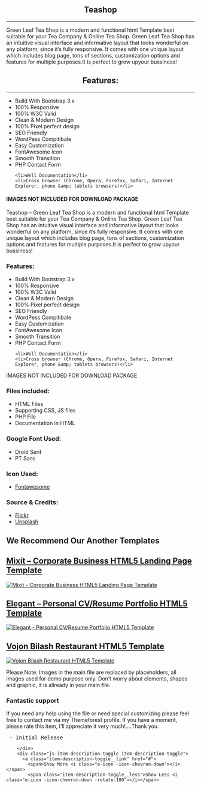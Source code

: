 <h2 style="text-align:center;">Teashop</h2>
<hr/>
<p>Green Leaf Tea Shop is a modern and functional html Template best suitable for your Tea Company & Online Tea Shop. Green Leaf Tea Shop has an intuitive visual interface and informative layout that looks wonderful on any platform, since it’s fully responsive. It comes with one unique layout which includes blog page, tons of sections, customization options and features for multiple purposes.It is perfect to grow upyour bussiness!
</p>
<h2 style="text-align:center;">Features:</h2>
<hr/>
<ul>               
    <li>Build With Bootstrap 3.x</li>             
    <li>100% Responsive</li>             
    <li>100% W3C Valid</li>                      
    <li>Clean &amp; Modern Design</li>                
    <li>100% Pixel perfect design</li>
    <li>SEO Friendly</li>
    <li>WordPess Compitibale</li>       
    <li>Easy Customization</li>
    <li>FontAwesome Icon</li>
    <li>Smooth Transition</li> 
    <li>PHP Contact Form</li> 

    <li>Well Documentation</li>
    <li>Cross browser (Chrome, Opera, Firefox, Safari, Internet Explorer, phone &amp; tablets browsers)</li> 
</ul>
<h4>IMAGES NOT INCLUDED FOR DOWNLOAD PACKAGE</h4>


<div data-view="toggleItemDescription">
        <div class="js-item-description item-description has-toggle">
          <div class="user-html user-html__with-lazy-load"><p>
        Teashop –  Green Leaf Tea Shop is a modern and functional html Template best suitable for your Tea Company &amp; Online Tea Shop. Green Leaf Tea Shop has an intuitive visual interface and informative layout that looks wonderful on any platform, since it’s fully responsive. It comes with one unique layout which includes blog page, tons of sections, customization options and features for multiple purposes.It is perfect to  grow upyour bussiness!
</p>

<h3 id="item-description__features">Features:</h3>
<ul>               
    <li>Build With Bootstrap 3.x</li>             
    <li>100% Responsive</li>             
    <li>100% W3C Valid</li>                      
    <li>Clean &amp; Modern Design</li>                
    <li>100% Pixel perfect design</li>
    <li>SEO Friendly</li>
    <li>WordPess Compitibale</li>       
    <li>Easy Customization</li>
    <li>FontAwesome Icon</li>
    <li>Smooth Transition</li> 
    <li>PHP Contact Form</li> 

    <li>Well Documentation</li>
    <li>Cross browser (Chrome, Opera, Firefox, Safari, Internet Explorer, phone &amp; tablets browsers)</li> 
</ul>

<p>IMAGES NOT INCLUDED FOR DOWNLOAD PACKAGE</p>

<h3 id="item-description__files-included">Files included:</h3>
<ul>               
    <li>HTML Files</li>             
    <li>Supporting CSS, JS files</li>
    <li>PHP File</li>                        
    <li>Documentation in HTML</li>                        
</ul>
<h3 id="item-description__google-font-used">Google Font Used:</h3>
<ul>               
        <li>Droid Serif </li>             
        <li>PT Sans</li>                            
</ul>
<h3 id="item-description__icon-used">Icon Used:</h3>
<ul>               
    <li><a href="http://fontawesome.io/icons/" rel="nofollow">Fontawesome</a></li>                             
</ul>
<h3 id="item-description__source-amp-credits">Source &amp; Credits:</h3>
<ul>             
        <li><a href="http://www.flickr.com" rel="nofollow">Flickr</a></li>                       
        <li><a href="http://unsplash.com/" rel="nofollow">Unsplash</a></li>                         
</ul> 

<h2 id="item-description__we-recommend-our-another-templates">We Recommend Our Another Templates</h2>
<h2 id="item-description__-mixit-corporate-business-html5-landing-page-template">
    <a href="https://themeforest.net/item/mixit-corporate-business-html5-landing-page-template/20542180">
        Mixit – Corporate Business HTML5 Landing Page Template
    </a>
</h2>
<p>
    <a href="https://themeforest.net/item/mixit-corporate-business-html5-landing-page-template/20542180">
        <img alt="Mixit - Corporate Business HTML5 Landing Page Template" src="https://camo.envatousercontent.com/2a14a5bbb332d25e5abe99da2e7b71349ad5bd76/68747470733a2f2f73332e656e7661746f2e636f6d2f66696c65732f3233323434393039352f707265766965772e5f5f6c617267655f707265766965772e6a7067">
    </a>
</p>

<h2 id="item-description__-elegant-personal-cv-resume-portfolio-html5-template">
    <a href="https://themeforest.net/item/elegant-personal-cvresume-portfolio-html5-template/20774916">
        Elegant – Personal CV/Resume Portfolio HTML5 Template
    </a>
</h2>
<p>
    <a href="https://themeforest.net/item/elegant-personal-cvresume-portfolio-html5-template/20774916">
        <img alt="Elegant - Personal CV/Resume Portfolio HTML5 Template" data-src="https://camo.envatousercontent.com/04a4fc4b79bd2fa56eb19bfa5e4dd4f7bfefb9f1/68747470733a2f2f73332e656e7661746f2e636f6d2f66696c65732f3233343832303338352f707265766965772e5f5f6c617267655f707265766965772e6a7067">
    </a>
</p>

<h2 id="item-description__-vojon-bilash-restaurant-html5-template">
    <a href="https://themeforest.net/item/vojon-bilash-restaurant-html5-template/19682559">
        Vojon Bilash Restaurant HTML5 Template 
    </a>
</h2>
<p>
    <a href="https://themeforest.net/item/vojon-bilash-restaurant-html5-template/19682559">
        <img alt="Vojon Bilash Restaurant HTML5 Template " data-src="https://camo.envatousercontent.com/e6124ac3389433f9455400246de9a61359986e5c/68747470733a2f2f73332e656e7661746f2e636f6d2f66696c65732f3232333438383235312f507265766965772e5f5f6c617267655f707265766965772e6a7067">
    </a>
</p>

<p>Please Note: Images in the main file are replaced by placeholders, all images used for demo purpose only. Don’t worry about elements, shapes and graphic, it is allready in your main file.</p>

<h3 id="item-description__fantastic-support">Fantastic support</h3>
<p>If you need any help using the file or need special customizing please feel free to contact me via my Themeforest profile. If you have a moment, please rate this item, I’ll appreciate it very much!....Thank you.</p>

<pre> - Initial Release
</pre></div>
        </div>
        <div class="js-item-description-toggle item-description-toggle">
          <a class="item-description-toggle__link" href="#">
            <span>Show More <i class="e-icon -icon-chevron-down"></i></span>
            <span class="item-description-toggle__less">Show Less <i class="e-icon -icon-chevron-down -rotate-180"></i></span>
</a>        </div>
      </div>
